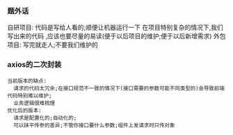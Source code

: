 ### 题外话
  自研项目:
        代码是写给人看的;顺便让机器运行一下
        在项目特别复杂的情况下,我们写出来的代码 ,应该也要尽量的易读(便于以后项目的维护;便于以后新增需求)
  外包项目:
    写完就走人;不要我们维护的

### axios的二次封装
    当前版本的缺点:
      请求的代码太冗余;在接口规范不一致的情况下(接口需要的参数可能不同类型的)会导致前端代码特别难以维护;
      业务逻辑很难梳理
    优化后的版本:
      请求是配置化的;自动化的;
      可以抹平传参的差异;不管你接口要什么参数;组件上发请求时只传对象

